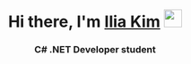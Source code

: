 <h1 align="center">Hi there, I'm <a href="" target="_blank">Ilia Kim</a> 
<img src="https://github.com/blackcater/blackcater/raw/main/images/Hi.gif" height="32"/></h1>
<h3 align="center" color="#fa8e47">C# .NET Developer student</h3>

